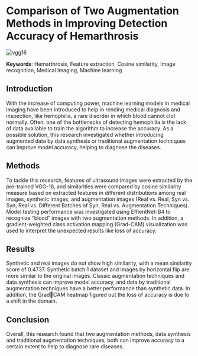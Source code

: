 # Comparison of Two Augmentation Methods in Improving Detection Accuracy of Hemarthrosis

![vgg16](https://github.com/user-attachments/assets/296d25cf-66e8-44af-b6b8-83ab0be83ed2)

**Keywords**: Hemarthrosis, Feature extraction, Cosine similarity, Image recognition, Medical Imaging, Machine learning

## Introduction
With the increase of computing power, machine learning models in medical imaging have been introduced to help in rending medical diagnosis and inspection, like hemophilia, a rare disorder in which blood cannot clot normally. Often, one of the bottlenecks of detecting hemophilia is the lack of data available to train the algorithm to increase the accuracy. As a possible solution, this research investigated whether introducing augmented data by data synthesis or traditional augmentation techniques can improve model accuracy, helping to diagnose the diseases. 

## Methods
To tackle this research, features of ultrasound images were extracted by the pre-trained VGG-16, and similarities were compared by cosine similarity measure based on extracted features in different distributions among real images, synthetic images, and augmentation images (Real vs. Real, Syn vs. Syn, Real vs. Different Batches of Syn, Real vs. Augmentation Techniques). Model testing performance was investigated using EffientNet-B4 to recognize “blood” images with two augmentation methods. In addition, a gradient-weighted class activation mapping (Grad-CAM) visualization was used to interpret the unexpected results like loss of accuracy. 

## Results
Synthetic and real images do not show high similarity, with a mean similarity score of 0.4737. Synthetic batch 1 dataset and images by horizontal flip are more similar to the original images. Classic augmentation techniques and data synthesis can improve model accuracy, and data by traditional augmentation techniques have a better performance than synthetic data. In addition, the GradCAM heatmap figured out the loss of accuracy is due to a shift in the domain.

## Conclusion
Overall, this research found that two augmentation methods, data synthesis and traditional augmentation techniques, both can improve accuracy to a certain extent to help to diagnose rare diseases.

